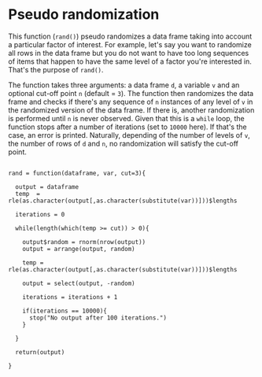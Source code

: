 # Pseudo randomization

This function (```rand()```) pseudo randomizes a data frame taking into account a particular factor of interest. For example, let's say you want to randomize all rows in the data frame but you do not want to have too long sequences of items that happen to have the same level of a factor you're interested in. That's the purpose of ```rand()```.

The function takes three arguments: a data frame ```d```, a variable ```v``` and an optional cut-off point ```n``` (default = ```3```). The function then randomizes the data frame and checks if there's any sequence of ```n``` instances of any level of ```v``` in the randomized version of the data frame. If there is, another randomization is performed until ```n``` is never observed. Given that this is a ```while``` loop, the function stops after a number of iterations (set to ```10000``` here). If that's the case, an error is printed. Naturally, depending of the number of levels of ```v```, the number of rows of ```d``` and ```n```, no randomization will satisfy the cut-off point.


```{r}

rand = function(dataframe, var, cut=3){
  
  output = dataframe
  temp  = rle(as.character(output[,as.character(substitute(var))]))$lengths

  iterations = 0
  
  while(length(which(temp >= cut)) > 0){
    
    output$random = rnorm(nrow(output))
    output = arrange(output, random)
    
    temp = rle(as.character(output[,as.character(substitute(var))]))$lengths
    
    output = select(output, -random)
    
    iterations = iterations + 1
    
    if(iterations == 10000){
      stop("No output after 100 iterations.")
    }
         
  }
  
  return(output)
  
}



```
